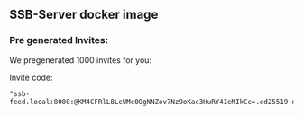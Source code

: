 ## SSB-Server docker image

### Pre generated Invites:
We pregenerated 1000 invites for you: 

Invite code:
```
"ssb-feed.local:8008:@KM4CFRlL8LcUMc0OgNNZov7Nz9oKac3HuRY4IeMIkCc=.ed25519~dQ64FuGjIvAIOu798nD/HY/R1t/tivQD9QR++VVBnpM="
```
